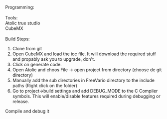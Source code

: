 Programming:<br>
<br>
Tools:<br>
Atolic true studio<br>
CubeMX<br>
<br>
Build Steps:
<br>
  1) Clone from git <br>
  2) Open CubeMX and load the ioc file. It will download the required stuff and propably ask you to upgrade, don't. <br>
  3) Click on generate code. <br>
  4) Open Atolic and choos File -> open project from directory (choose de git directory) <br>
  5) Manually add the sub directories in FreeVario directory to the include paths (Right click on the folder)<br> 
  6) Go to project->build settings and add DEBUG_MODE to the C Compiler symbols. This will enable/disable features required during debugging or release. <brr>
 
 Compile and debug it <br>
  <br>
  
  

